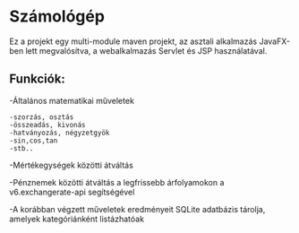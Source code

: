 # Számológép
Ez a projekt egy multi-module maven projekt, az asztali alkalmazás JavaFX-ben lett megvalósítva, a webalkalmazás Servlet és JSP használatával.
## Funkciók:
 -Általános matematikai műveletek
 
    -szorzás, osztás
    -összeadás, kivonás
    -hatványozás, négyzetgyök
    -sin,cos,tan
    -stb..
    
 -Mértékegységek közötti átváltás
 
 -Pénznemek közötti átváltás a legfrissebb árfolyamokon a v6.exchangerate-api segítségével
 
 -A korábban végzett műveletek eredményeit SQLite adatbázis tárolja, amelyek kategóriánként listázhatóak
